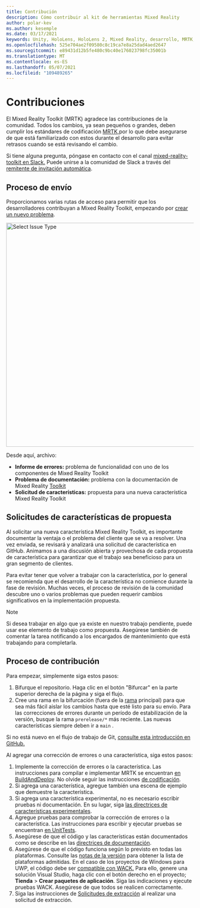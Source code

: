 ```yaml
---
title: Contribución
description: Cómo contribuir al kit de herramientas Mixed Reality
author: polar-kev
ms.author: kesemple
ms.date: 03/17/2021
keywords: Unity, HoloLens, HoloLens 2, Mixed Reality, desarrollo, MRTK, informe de errores,
ms.openlocfilehash: 525e704ae2f09580c8c19ca7e8a25dad4aed2647
ms.sourcegitcommit: e89431d12b5fe480c9bc40e176023798fc35001b
ms.translationtype: MT
ms.contentlocale: es-ES
ms.lasthandoff: 05/07/2021
ms.locfileid: "109489265"
---
```

# <a name="contributing"></a>Contribuciones

El Mixed Reality Toolkit (MRTK) agradece las contribuciones de la comunidad. Todos los cambios, ya sean pequeños o grandes, deben cumplir los estándares de codificación [MRTK,](coding-guidelines.md)por lo que debe asegurarse de que está familiarizado con estos durante el desarrollo para evitar retrasos cuando se está revisando el cambio.

Si tiene alguna pregunta, póngase en contacto con el canal [mixed-reality-toolkit en Slack.](https://holodevelopers.slack.com/messages/C2H4HT858)
Puede unirse a la comunidad de Slack a través del [remitente de invitación automática](https://holodevelopersslack.azurewebsites.net/).

## <a name="submission-process"></a>Proceso de envío

Proporcionamos varias rutas de acceso para permitir que los desarrolladores contribuyan a Mixed Reality Toolkit, empezando por [crear un nuevo problema](https://github.com/Microsoft/MixedRealityToolkit-Unity/issues/new/choose).

<img src="../features/images/contributing/SelectIssueType.png" width="600" alt="Select Issue Type">

Desde aquí, archivo:

- **Informe de errores:** problema de funcionalidad con uno de los componentes de Mixed Reality Toolkit
- **Problema de documentación:** problema con la documentación de Mixed Reality [Toolkit](https://microsoft.github.io/MixedRealityToolkit-Unity)
- **Solicitud de características:** propuesta para una nueva característica Mixed Reality Toolkit

## <a name="proposing-feature-requests"></a>Solicitudes de características de propuesta

Al solicitar una nueva característica Mixed Reality Toolkit, es importante documentar la ventaja o el problema del cliente que se va a resolver. Una vez enviada, se revisará y analizará una solicitud de característica en GitHub. Animamos a una discusión abierta y provechosa de cada propuesta de característica para garantizar que el trabajo sea beneficioso para un gran segmento de clientes.

Para evitar tener que volver a trabajar con la característica, por lo general se recomienda que el desarrollo de la característica no comience durante la fase de revisión. Muchas veces, el proceso de revisión de la comunidad descubre uno o varios problemas que pueden requerir cambios significativos en la implementación propuesta.

> [!NOTE]
> Si desea trabajar en algo que ya existe en nuestro trabajo pendiente, puede usar ese elemento de trabajo como propuesta. Asegúrese también de comentar la tarea notificando a los encargados de mantenimiento que está trabajando para completarla.

## <a name="contribution-process"></a>Proceso de contribución

Para empezar, simplemente siga estos pasos:

1. Bifurque el repositorio. Haga clic en el botón "Bifurcar" en la parte superior derecha de la página y siga el flujo.
1. Cree una rama en la bifurcación (fuera de la [rama](https://github.com/microsoft/mixedrealitytoolkit-unity/tree/main) principal) para que sea más fácil aislar los cambios hasta que esté listo para su envío. Para las correcciones de errores durante un período de estabilización de la versión, busque la rama `prerelease/*` más reciente. Las nuevas características siempre deben ir a `main` .

Si no está nuevo en el flujo de trabajo de Git, [consulte esta introducción en GitHub.](https://guides.github.com/activities/hello-world/)

Al agregar una corrección de errores o una característica, siga estos pasos:

1. Implemente la corrección de errores o la característica. Las instrucciones para compilar e implementar MRTK se encuentran [en BuildAndDeploy](../updates-deployment/build-and-deploy.md). No olvide seguir las instrucciones [de codificación](../contributing/coding-guidelines.md).
1. Si agrega una característica, agregue también una escena de ejemplo que demuestre la característica.
1. Si agrega una característica experimental, no es necesario escribir pruebas ni documentación. En su lugar, siga [las directrices de características experimentales](../contributing/experimental-features.md).
1. Agregue pruebas para comprobar la corrección de errores o la característica. Las instrucciones para escribir y ejecutar pruebas se encuentran [en UnitTests](../contributing/unit-tests.md).
1. Asegúrese de que el código y las características están documentados como se describe en las [directrices de documentación](../contributing/documentation-guide.md).
1. Asegúrese de que el código funciona según lo previsto en todas las plataformas. Consulte las [notas de la versión](../release-notes/mrtk-26-release-notes.md) para obtener la lista de plataformas admitidas. En el caso de los proyectos de Windows para UWP, el código debe ser [compatible con WACK.](https://developer.microsoft.com/windows/develop/app-certification-kit) Para ello, genere una solución Visual Studio, haga clic con el botón derecho en el proyecto; **Tienda**  >  **Crear paquetes de aplicación**. Siga las indicaciones y ejecute pruebas WACK. Asegúrese de que todos se realicen correctamente.
1. Siga las instrucciones de [Solicitudes de extracción](../contributing/pull-requests.md) al realizar una solicitud de extracción.
